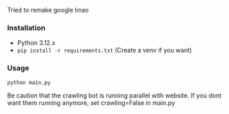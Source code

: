 Tried to remake google lmao

### Installation
- Python 3.12.x
- `pip install -r requirements.txt` (Create a venv if you want)

### Usage
```
python main.py
```

Be caution that the crawling bot is running parallel with website. If you dont want them running anymore, set crawling=False in main.py
